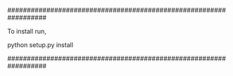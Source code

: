 
##################################################################

To install run,

python setup.py install

##################################################################

